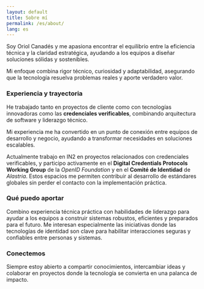```yaml
---
layout: default
title: Sobre mí
permalink: /es/about/
lang: es
---
```


Soy Oriol Canadés y me apasiona encontrar el equilibrio entre la eficiencia técnica y la claridad estratégica, ayudando a los equipos a diseñar soluciones sólidas y sostenibles.

Mi enfoque combina rigor técnico, curiosidad y adaptabilidad, asegurando que la tecnología resuelva problemas reales y aporte verdadero valor.

### Experiencia y trayectoria

He trabajado tanto en proyectos de cliente como con tecnologías innovadoras como las **credenciales verificables**, combinando arquitectura de software y liderazgo técnico.

Mi experiencia me ha convertido en un punto de conexión entre equipos de desarrollo y negocio, ayudando a transformar necesidades en soluciones escalables.

Actualmente trabajo en IN2 en proyectos relacionados con credenciales verificables, y participo activamente en el **Digital Credentials Protocols Working Group** de la *OpenID Foundation* y en el **Comité de Identidad** de *Alastria*. Estos espacios me permiten contribuir al desarrollo de estándares globales sin perder el contacto con la implementación práctica.

### Qué puedo aportar

Combino experiencia técnica práctica con habilidades de liderazgo para ayudar a los equipos a construir sistemas robustos, eficientes y preparados para el futuro. Me interesan especialmente las iniciativas donde las tecnologías de identidad son clave para habilitar interacciones seguras y confiables entre personas y sistemas.

### Conectemos

Siempre estoy abierto a compartir conocimientos, intercambiar ideas y colaborar en proyectos donde la tecnología se convierta en una palanca de impacto.
